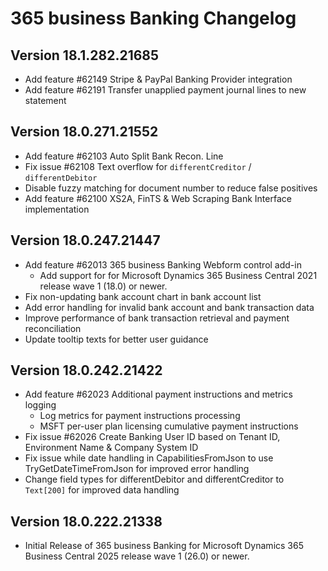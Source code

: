 # 365 business Banking Changelog

## Version 18.1.282.21685

- Add feature #62149 Stripe & PayPal Banking Provider integration
- Add feature #62191 Transfer unapplied payment journal lines to new statement

## Version 18.0.271.21552

- Add feature #62103 Auto Split Bank Recon. Line
- Fix issue #62108 Text overflow for `differentCreditor` / `differentDebitor`
- Disable fuzzy matching for document number to reduce false positives
- Add feature #62100 XS2A, FinTS & Web Scraping Bank Interface implementation

## Version 18.0.247.21447

- Add feature #62013 365 business Banking Webform control add-in
  - Add support for for Microsoft Dynamics 365 Business Central 2021 release wave 1 (18.0) or newer.
- Fix non-updating bank account chart in bank account list
- Add error handling for invalid bank account and bank transaction data
- Improve performance of bank transaction retrieval and payment reconciliation
- Update tooltip texts for better user guidance

## Version 18.0.242.21422

- Add feature #62023 Additional payment instructions and metrics logging
  - Log metrics for payment instructions processing
  - MSFT per-user plan licensing cumulative payment instructions
- Fix issue #62026 Create Banking User ID based on Tenant ID, Environment Name & Company System ID
- Fix issue while date handling in CapabilitiesFromJson to use TryGetDateTimeFromJson for improved error handling
- Change field types for differentDebitor and differentCreditor to `Text[200]` for improved data handling

## Version 18.0.222.21338

- Initial Release of 365 business Banking for Microsoft Dynamics 365 Business Central 2025 release wave 1 (26.0) or newer.
